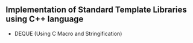 ## Implementation of Standard Template Libraries using C++ language

* DEQUE (Using C Macro and Stringification)
